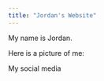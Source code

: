 ```yaml
---
title: "Jordan's Website"
---
```


My name is Jordan. 

Here is a picture of me:


My social media 
